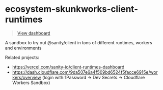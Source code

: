 # ecosystem-skunkworks-client-runtimes

> [View dashboard](https://client-runtimes-dashboard.sanity.build/)

A sandbox to try out @sanity/client in tons of different runtimes, workers and environments

Related projects:

- https://vercel.com/sanity-io/client-runtimes-dashboard
- https://dash.cloudflare.com/9da507e6a4f509bd6524f5facce6915e/workers/overview (login with 1Password -> Dev Secrets -> Cloudflare Workers Sandbox)
